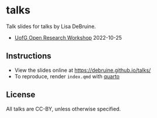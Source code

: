 # talks

Talk slides for talks by Lisa DeBruine.

* [UofG Open Research Workshop](https://debruine.github.io/talks/UofG-open-res/) 2022-10-25


## Instructions

- View the slides online at <https://debruine.github.io/talks/>
- To reproduce, render `index.qmd` with [quarto](https://quarto.org/docs/tools/rstudio.html)

## License

All talks are CC-BY, unless otherwise specified. 
